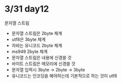 # 3/31 day12

 문자열 스트림
 * 문자열 스트림은 2byte 체계
 * utf8은 3byte 체계
 * 자바는 유니코드 2byte 체계
 * ms949 2byte 체계
 * 문자열 스트림은 내용에 신경쓸 것
 * 바이트 스트림은 메모리에 신경쓸 것
 * 문자열 입력시 3byte -> 2byte -> 3byte
 * 유니코드는 인코딩을 해야하는데 기본적으로 하는 것이 utf8
